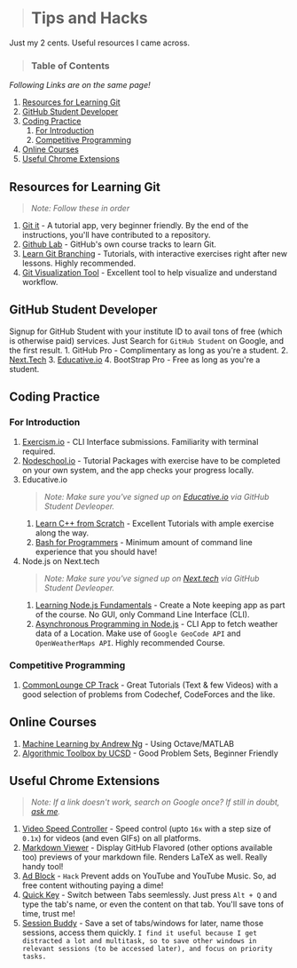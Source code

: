 ># Tips and Hacks
Just my 2 cents. Useful resources I came across. 

>### Table of Contents 
*Following Links are on the same page!*
1. [Resources for Learning Git](#resources-for-learning-git)
2. [GitHub Student Developer](#github-student-developer)
3. [Coding Practice](#coding-practice)
   1. [For Introduction](#for-introduction)
   2. [Competitive Programming](#competitive-programming)
4. [Online Courses](#online-courses)
5. [Useful Chrome Extensions](#useful-chrome-extensions)

## Resources for Learning Git
  >*Note: Follow these in order* 
   1. [Git it](https://github.com/jlord/git-it-electron/releases) - A tutorial app, very beginner friendly. By the end of the instructions, you'll have contributed to a repository. 
   2. [Github Lab](https://lab.github.com/) - GitHub's own course tracks to learn Git. 
   3. [Learn Git Branching](https://learngitbranching.js.org/) - Tutorials, with interactive exercises right after new lessons. Highly recommended.
   4. [Git Visualization Tool](http://git-school.github.io/visualizing-git/) - Excellent tool to help visualize and understand workflow.
## GitHub Student Developer
   Signup for GitHub Student with your institute ID to avail tons of free (which is otherwise paid) services. Just Search for `GitHub Student` on Google, and the first result. 
    1. GitHub Pro - Complimentary as long as you're a student.
    2. [Next.Tech](https://next.tech/)
    3. [Educative.io](https://educative.io/)
    4. BootStrap Pro - Free as long as you're a student.

## Coding Practice
   ### For Introduction
   1. [Exercism.io](https://exercism.io/) - CLI Interface submissions. Familiarity with terminal required.
   2. [Nodeschool.io](https://nodeschool.io/) - Tutorial Packages with exercise have to be completed on your own system, and the app checks your progress locally.
   3. Educative.io 
      >*Note: Make sure you've signed up on [Educative.io](https://educative.io/) via GitHub Student Devleoper.*
      1. [Learn C++ from Scratch](https://www.educative.io/courses/learn-cpp-from-scratch) - Excellent Tutorials with ample exercise along the way.
      2. [Bash for Programmers](https://www.educative.io/courses/bash-for-programmers) - Minimum amount of command line experience that you should have! 
   4. Node.js on Next.tech
      >*Note: Make sure you've signed up on [Next.tech](https://next.tech/) via GitHub Student Devleoper.*
      1. [Learning Node.js Fundamentals](https://next.tech/catalog/learning-node-js-fundamentals) - Create a Note keeping app as part of the course. No GUI, only Command Line Interface (CLI).   
      2. [Asynchronous Programming in Node.js](https://next.tech/catalog/asynchronous-programming-in-node-js) - CLI App to fetch weather data of a Location. Make use of `Google GeoCode API` and `OpenWeatherMaps API`. Highly recommended Course. 

   ### Competitive Programming
   1. [CommonLounge CP Track](https://www.commonlounge.com/discussion/5d2822257dfa49328d85fd27cf114441) - Great Tutorials (Text & few Videos) with a good selection of problems from Codechef, CodeForces and the like. 

## Online Courses
   1. [Machine Learning by Andrew Ng](https://www.coursera.org/learn/machine-learning/) - Using Octave/MATLAB
   2. [Algorithmic Toolbox by UCSD](https://www.coursera.org/learn/algorithmic-toolbox) - Good Problem Sets, Beginner Friendly

## Useful Chrome Extensions
>*Note: If a link doesn't work, search on Google once? If still in doubt, [ask me](https://github.com/arpitkaushal/tipsandhacks#competitive-programming).*

1. [Video Speed Controller](https://chrome.google.com/webstore/detail/video-speed-controller/nffaoalbilbmmfgbnbgppjihopabppdk?hl=en#:~:text=Once%20the%20extension%20is%20installed,seconds%20%2B%20lowers%20playback%20speed) - Speed control (upto `16x` with a step size of `0.1x`) for videos (and even GIFs) on all platforms. 
2. [Markdown Viewer](https://chrome.google.com/webstore/detail/markdown-viewer/ckkdlimhmcjmikdlpkmbgfkaikojcbjk?hl=en) - Display GitHub Flavored (other options available too) previews of your markdown file. Renders LaTeX as well. Really handy tool!
3. [Ad Block](https://chrome.google.com/webstore/detail/adblock-%E2%80%94-best-ad-blocker/gighmmpiobklfepjocnamgkkbiglidom) - `Hack` Prevent adds on YouTube and YouTube Music. So, ad free content withouting paying a dime!
4. [Quick Key](https://chrome.google.com/webstore/detail/quickey-%E2%80%93-the-quick-tab-s/ldlghkoiihaelfnggonhjnfiabmaficg) - Switch between Tabs seemlessly. Just press `Alt + Q` and type the tab's name, or even the content on that  tab. You'll save tons of time, trust me!
5. [Session Buddy](https://chrome.google.com/webstore/detail/session-buddy/edacconmaakjimmfgnblocblbcdcpbko?hl=en) - Save a set of tabs/windows for later, name those sessions, access them quickly. 
   `I find it useful because I get distracted a lot and multitask, so to save other windows in relevant sessions (to be accessed later), and focus on priority tasks. `